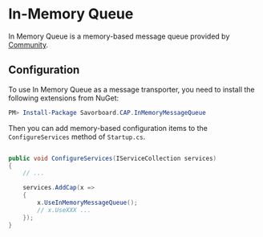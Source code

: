 # In-Memory Queue

In Memory Queue is a memory-based message queue provided by [Community](https://github.com/yang-xiaodong/Savorboard.CAP.InMemoryMessageQueue).

## Configuration

To use In Memory Queue as a message transporter, you need to install the following extensions from NuGet:

```powershell
PM> Install-Package Savorboard.CAP.InMemoryMessageQueue

```
Then you can add memory-based configuration items to the `ConfigureServices` method of `Startup.cs`.

```csharp

public void ConfigureServices(IServiceCollection services)
{
    // ...

    services.AddCap(x =>
    {
        x.UseInMemoryMessageQueue();
        // x.UseXXX ...
    });
}

```